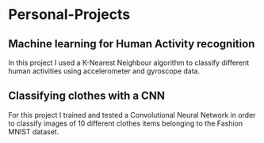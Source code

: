 # Personal-Projects

## Machine learning for Human Activity recognition

In this project I used a K-Nearest Neighbour algorithm to classify different human activities using accelerometer and gyroscope data.

## Classifying clothes with a CNN

For this project I trained and tested a Convolutional Neural Network in order to classify images of 10 different clothes items belonging to the Fashion MNIST dataset.
